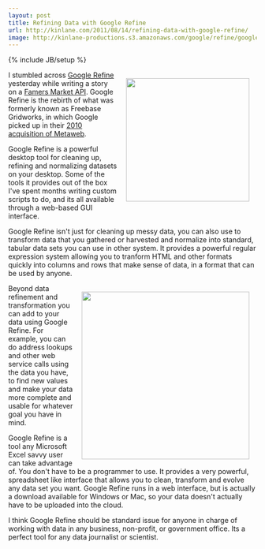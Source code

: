 ```yaml
---
layout: post
title: Refining Data with Google Refine
url: http://kinlane.com/2011/08/14/refining-data-with-google-refine/
image: http://kinlane-productions.s3.amazonaws.com/google/refine/google-refine.jpg
---
```

{% include JB/setup %}
<p>
     <a title="Google Refine" href="http://code.google.com/p/google-refine/"><img style="padding: 15px;" src="http://kinlane-productions.s3.amazonaws.com/google/refine/google-refine.jpg"  width="250" align="right" /></a>I stumbled across <a title="Google Refine" href="http://code.google.com/p/google-refine/">Google Refine</a> yesterday while writing a story on a <a title="Famers Market API" href="http://blog.apievangelist.com/2011/08/13/united-states-farmers-market-api/">Famers Market API</a>. Google Refine is the rebirth of what was formerly known as Freebase Gridworks, in which Google picked up in their <a title="2010 acquisition of Metaweb" href="http://googleblog.blogspot.com/2010/07/deeper-understanding-with-metaweb.html">2010 acquisition of Metaweb</a>.
</p>

<p>
     Google Refine is a powerful desktop tool for cleaning up, refining and normalizing datasets on your desktop. Some of the tools it provides out of the box I've spent months writing custom scripts to do, and its all available through a web-based GUI interface.
</p>

<p>
     Google Refine isn't just for cleaning up messy data, you can also use to transform data that you gathered or harvested and normalize into standard, tabular data sets you can use in other system. It provides a powerful regular expression system allowing you to tranform HTML and other formats quickly into columns and rows that make sense of data, in a format that can be used by anyone.
</p>

<p>
     <img style="padding: 15px;" src="http://kinlane-productions.s3.amazonaws.com/google/refine/google-refine-project.png"  width="340" align="right" />Beyond data refinement and transformation you can add to your data using Google Refine. For example, you can do address lookups and other web service calls using the data you have, to find new values and make your data more complete and usable for whatever goal you have in mind.
</p>

<p>
     Google Refine is a tool any Microsoft Excel savvy user can take advantage of. You don't have to be a programmer to use. It provides a very powerful, spreadsheet like interface that allows you to clean, transform and evolve any data set you want. Google Refine runs in a web interface, but is actually a download available for Windows or Mac, so your data doesn't actually have to be uploaded into the cloud.
</p>

<p>
     I think Google Refine should be standard issue for anyone in charge of working with data in any business, non-profit, or government office. Its a perfect tool for any data journalist or scientist.
</p>